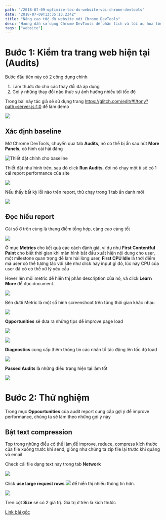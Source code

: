 ```yaml
---
path: "/2018-07-09-optimize-toc-do-website-voi-chrome-devtools"
date: "2018-07-09T13:35:13.234Z"
title: "Nâng cao tốc độ website với Chrome DevTools"
desc: "Hướng dẫn sử dụng Chrome DevTools để phân tích và tối ưu hóa tốc độ website"
tags: ["website"]
---
```


# Bước 1: Kiểm tra trang web hiện tại (Audits)

Bước đầu tiên này có 2 công dụng chính

1. Làm thước đo cho các thay đổi đã áp dụng
2. Gợi ý những thay đổi nào thực sự ảnh hưởng nhiều tới tốc độ

Trong bài này tác giả sẽ sử dụng trang https://glitch.com/edit/#!/tony?path=server.js:1:0 để làm demo

![](https://developers.google.com/web/tools/chrome-devtools/speed/imgs/editor.png)

## Xác định baseline

Mở Chrome DevTools, chuyển qua tab **Audits**, nó có thể bị ẩn sau nút **More Panels**, có hình cái hải đăng

![Thiết đặt chính cho baseline](https://developers.google.com/web/tools/chrome-devtools/speed/imgs/audits.png)

Thiết đặt như hình trên, sau đó click **Run Audits**, đợi nó chạy một tí sẽ có 1 cái report performance của site

![](https://developers.google.com/web/tools/chrome-devtools/speed/imgs/report.png)

Nếu thấy bất kỳ lỗi nào trên report, thử chạy trong 1 tab ẩn danh mới

![](https://developers.google.com/web/tools/chrome-devtools/speed/imgs/error.png)

## Đọc hiểu report

Cái số ở trên cùng là thang điểm tổng hợp, càng cao càng tốt

![](https://developers.google.com/web/tools/chrome-devtools/speed/imgs/overall.png)

Ở mục **Metrics** cho kết quả các cách đánh giá, ví dụ như **First Contentful Paint** cho biết thời gian khi màn hình bắt đầu xuất hiện nội dung cho user, một milestone quan trọng để làm hài lòng user, **First CPU Idle** là thời điểm mà user có thể tương tác với site như click hay input gì đó, lúc này CPU của user đã có có thể xử lý yêu cầu

Hover lên mỗi metric để hiển thị phần description của nó, và click **Learn More** để đọc document.

![](https://developers.google.com/web/tools/chrome-devtools/speed/imgs/fmp.png)

Bên dưới Metric là một số hình screenshoot trên từng thời gian khác nhau

![](https://developers.google.com/web/tools/chrome-devtools/speed/imgs/screenshots.png)

**Opportunities** sẽ đưa ra những tips để improve page load

![](https://developers.google.com/web/tools/chrome-devtools/speed/imgs/opportunities.png)

![](https://developers.google.com/web/tools/chrome-devtools/speed/imgs/compression.png)

**Diagnostics** cung cấp thêm thông tin các nhân tố tác động lên tốc độ load

![](https://developers.google.com/web/tools/chrome-devtools/speed/imgs/diagnostics.png)

**Passed Audits** là những điều trang hiện tại làm tốt

![](https://developers.google.com/web/tools/chrome-devtools/speed/imgs/passed.png)

# Bước 2: Thử nghiệm

Trong mục **Oppourtunities** của audit report cung cấp gợi ý để improve performance, chúng ta sẽ làm theo những gợi ý này

## Bật text compression

Top trong những điều có thể làm để improve, reduce, compress kích thước của file xuống trước khi send, giống như chúng ta zip file lại trước khi quăng vô email

Check cái file dạng text này trong tab **Network**

![](https://developers.google.com/web/tools/chrome-devtools/speed/imgs/network.png)

Click **use large request rows** ![](https://developers.google.com/web/tools/chrome-devtools/network-performance/imgs/large-resource-rows-button.png) để hiển thị nhiều thông tin hơn.

![](https://developers.google.com/web/tools/chrome-devtools/speed/imgs/largerows.png)

Tren cột **Size** sẽ có 2 giá trị. Giá trị ở trên là kích thước

[Link bài gốc](https://developers.google.com/web/tools/chrome-devtools/speed/get-started)

